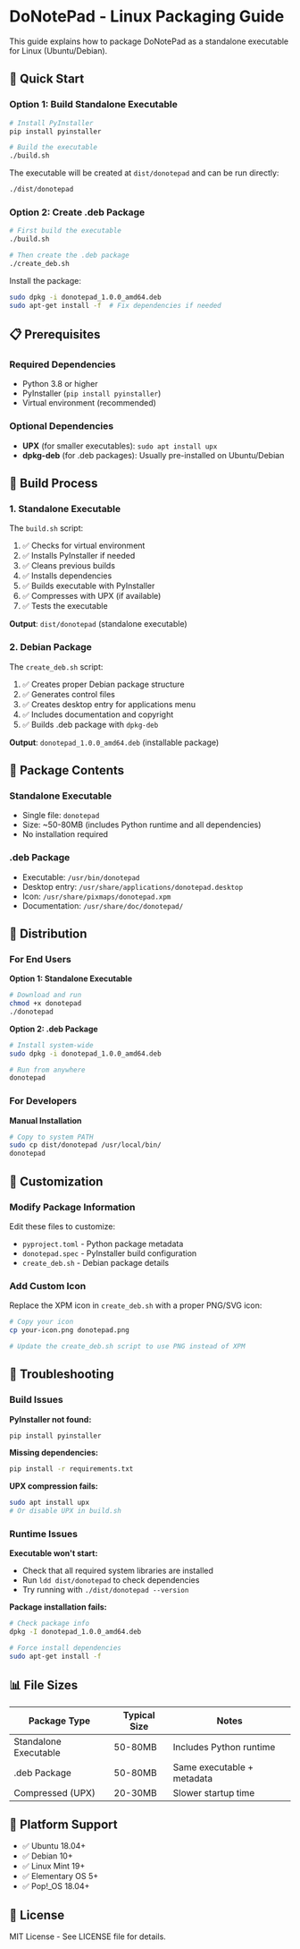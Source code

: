 # DoNotePad - Linux Packaging Guide

This guide explains how to package DoNotePad as a standalone executable for Linux (Ubuntu/Debian).

## 🚀 Quick Start

### Option 1: Build Standalone Executable

```bash
# Install PyInstaller
pip install pyinstaller

# Build the executable
./build.sh
```

The executable will be created at `dist/donotepad` and can be run directly:

```bash
./dist/donotepad
```

### Option 2: Create .deb Package

```bash
# First build the executable
./build.sh

# Then create the .deb package
./create_deb.sh
```

Install the package:

```bash
sudo dpkg -i donotepad_1.0.0_amd64.deb
sudo apt-get install -f  # Fix dependencies if needed
```

## 📋 Prerequisites

### Required Dependencies

- Python 3.8 or higher
- PyInstaller (`pip install pyinstaller`)
- Virtual environment (recommended)

### Optional Dependencies

- **UPX** (for smaller executables): `sudo apt install upx`
- **dpkg-deb** (for .deb packages): Usually pre-installed on Ubuntu/Debian

## 🔨 Build Process

### 1. Standalone Executable

The `build.sh` script:

1. ✅ Checks for virtual environment
2. ✅ Installs PyInstaller if needed
3. ✅ Cleans previous builds
4. ✅ Installs dependencies
5. ✅ Builds executable with PyInstaller
6. ✅ Compresses with UPX (if available)
7. ✅ Tests the executable

**Output**: `dist/donotepad` (standalone executable)

### 2. Debian Package

The `create_deb.sh` script:

1. ✅ Creates proper Debian package structure
2. ✅ Generates control files
3. ✅ Creates desktop entry for applications menu
4. ✅ Includes documentation and copyright
5. ✅ Builds .deb package with `dpkg-deb`

**Output**: `donotepad_1.0.0_amd64.deb` (installable package)

## 📁 Package Contents

### Standalone Executable

- Single file: `donotepad`
- Size: ~50-80MB (includes Python runtime and all dependencies)
- No installation required

### .deb Package

- Executable: `/usr/bin/donotepad`
- Desktop entry: `/usr/share/applications/donotepad.desktop`
- Icon: `/usr/share/pixmaps/donotepad.xpm`
- Documentation: `/usr/share/doc/donotepad/`

## 🚀 Distribution

### For End Users

**Option 1: Standalone Executable**

```bash
# Download and run
chmod +x donotepad
./donotepad
```

**Option 2: .deb Package**

```bash
# Install system-wide
sudo dpkg -i donotepad_1.0.0_amd64.deb

# Run from anywhere
donotepad
```

### For Developers

**Manual Installation**

```bash
# Copy to system PATH
sudo cp dist/donotepad /usr/local/bin/
donotepad
```

## 🔧 Customization

### Modify Package Information

Edit these files to customize:

- `pyproject.toml` - Python package metadata
- `donotepad.spec` - PyInstaller build configuration
- `create_deb.sh` - Debian package details

### Add Custom Icon

Replace the XPM icon in `create_deb.sh` with a proper PNG/SVG icon:

```bash
# Copy your icon
cp your-icon.png donotepad.png

# Update the create_deb.sh script to use PNG instead of XPM
```

## 🐛 Troubleshooting

### Build Issues

**PyInstaller not found:**

```bash
pip install pyinstaller
```

**Missing dependencies:**

```bash
pip install -r requirements.txt
```

**UPX compression fails:**

```bash
sudo apt install upx
# Or disable UPX in build.sh
```

### Runtime Issues

**Executable won't start:**

- Check that all required system libraries are installed
- Run `ldd dist/donotepad` to check dependencies
- Try running with `./dist/donotepad --version`

**Package installation fails:**

```bash
# Check package info
dpkg -I donotepad_1.0.0_amd64.deb

# Force install dependencies
sudo apt-get install -f
```

## 📊 File Sizes

| Package Type          | Typical Size | Notes                      |
| --------------------- | ------------ | -------------------------- |
| Standalone Executable | 50-80MB      | Includes Python runtime    |
| .deb Package          | 50-80MB      | Same executable + metadata |
| Compressed (UPX)      | 20-30MB      | Slower startup time        |

## 🎯 Platform Support

- ✅ Ubuntu 18.04+
- ✅ Debian 10+
- ✅ Linux Mint 19+
- ✅ Elementary OS 5+
- ✅ Pop!\_OS 18.04+

## 📝 License

MIT License - See LICENSE file for details.

